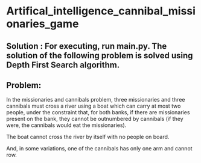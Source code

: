 # Artifical_intelligence_cannibal_missionaries_game

## Solution : For executing, run main.py. The solution of the following problem is solved using Depth First Search algorithm.


## Problem: 

In the missionaries and cannibals problem, three missionaries and three cannibals must cross a river using a boat
which can carry at most two people, under the constraint that, for both banks, if there are missionaries present on the bank,
they cannot be outnumbered by cannibals (if they were, the cannibals would eat the missionaries). 

The boat cannot cross the river by itself with no people on board.

And, in some variations, one of the cannibals has only one arm and cannot row.
